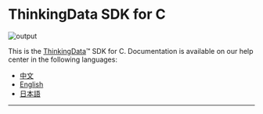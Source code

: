 # ThinkingData SDK for C
![output](https://user-images.githubusercontent.com/53337625/205621683-ed9b97ef-6a52-4903-a2c0-a955dddebb7d.png)

This is the [ThinkingData](https://www.thinkingdata.cn)™ SDK for C. Documentation is available on our help center in the following languages:

- [中文](https://docs.thinkingdata.cn/ta-manual/latest/installation/installation_menu/server_sdk/c_sdk_installation/c_sdk_installation.html)
- [English](https://docs.thinkingdata.cn/ta-manual/latest/en/99oQ5UeGzK09DWfPCaQwCg/installation/server_sdk/c_sdk_installation/c_sdk_installation.html)
- [日本語](https://docs.thinkingdata.io/ta-manual/v4.0/ja/installation/installation_menu/server_sdk/c_sdk_installation/c_sdk_installation.html)
---
